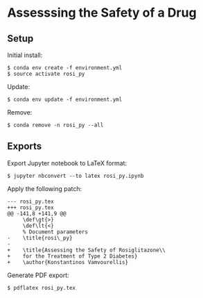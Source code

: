 # Assesssing the Safety of a Drug

## Setup

Initial install:

    $ conda env create -f environment.yml
    $ source activate rosi_py

Update:

    $ conda env update -f environment.yml

Remove:

    $ conda remove -n rosi_py --all

## Exports

Export Jupyter notebook to LaTeX format:

    $ jupyter nbconvert --to latex rosi_py.ipynb

Apply the following patch:

    --- rosi_py.tex
    +++ rosi_py.tex
    @@ -141,8 +141,9 @@
         \def\gt{>}
         \def\lt{<}
         % Document parameters
    -    \title{rosi\_py}
    -    
    +    \title{Assessing the Safety of Rosiglitazone\\
    +    for the Treatment of Type 2 Diabetes}
    +    \author{Konstantinos Vamvourellis}

Generate PDF export:

    $ pdflatex rosi_py.tex
